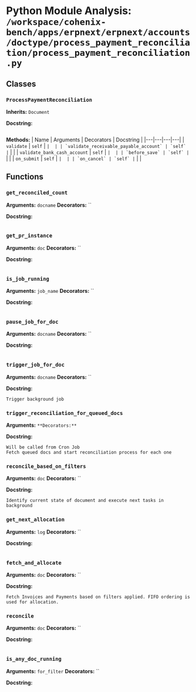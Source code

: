 # Python Module Analysis: `/workspace/cohenix-bench/apps/erpnext/erpnext/accounts/doctype/process_payment_reconciliation/process_payment_reconciliation.py`

## Classes

### `ProcessPaymentReconciliation`
**Inherits:** `Document`


**Docstring:**
```

```

**Methods:**
| Name | Arguments | Decorators | Docstring |
|---|---|---|---|
| `validate` | `self` | `` |  |
| `validate_receivable_payable_account` | `self` | `` |  |
| `validate_bank_cash_account` | `self` | `` |  |
| `before_save` | `self` | `` |  |
| `on_submit` | `self` | `` |  |
| `on_cancel` | `self` | `` |  |





## Functions

### `get_reconciled_count`
**Arguments:** `docname`
**Decorators:** ``

**Docstring:**
```

```
### `get_pr_instance`
**Arguments:** `doc`
**Decorators:** ``

**Docstring:**
```

```
### `is_job_running`
**Arguments:** `job_name`
**Decorators:** ``

**Docstring:**
```

```
### `pause_job_for_doc`
**Arguments:** `docname`
**Decorators:** ``

**Docstring:**
```

```
### `trigger_job_for_doc`
**Arguments:** `docname`
**Decorators:** ``

**Docstring:**
```
Trigger background job
```
### `trigger_reconciliation_for_queued_docs`
**Arguments:** ``
**Decorators:** ``

**Docstring:**
```
Will be called from Cron Job
Fetch queued docs and start reconciliation process for each one
```
### `reconcile_based_on_filters`
**Arguments:** `doc`
**Decorators:** ``

**Docstring:**
```
Identify current state of document and execute next tasks in background
```
### `get_next_allocation`
**Arguments:** `log`
**Decorators:** ``

**Docstring:**
```

```
### `fetch_and_allocate`
**Arguments:** `doc`
**Decorators:** ``

**Docstring:**
```
Fetch Invoices and Payments based on filters applied. FIFO ordering is used for allocation.
```
### `reconcile`
**Arguments:** `doc`
**Decorators:** ``

**Docstring:**
```

```
### `is_any_doc_running`
**Arguments:** `for_filter`
**Decorators:** ``

**Docstring:**
```

```

